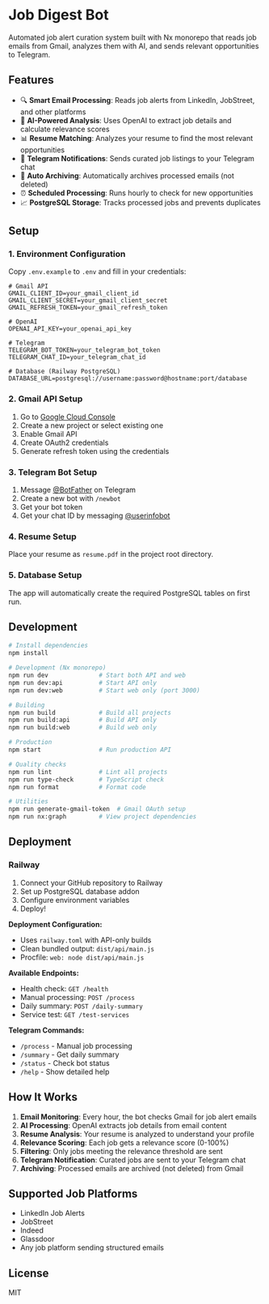 # Job Digest Bot

Automated job alert curation system built with Nx monorepo that reads job emails from Gmail, analyzes them with AI, and sends relevant opportunities to Telegram.

## Features

- 🔍 **Smart Email Processing**: Reads job alerts from LinkedIn, JobStreet, and other platforms
- 🧠 **AI-Powered Analysis**: Uses OpenAI to extract job details and calculate relevance scores
- 📊 **Resume Matching**: Analyzes your resume to find the most relevant opportunities
- 🤖 **Telegram Notifications**: Sends curated job listings to your Telegram chat
- 📁 **Auto Archiving**: Automatically archives processed emails (not deleted)
- ⏰ **Scheduled Processing**: Runs hourly to check for new opportunities
- 📈 **PostgreSQL Storage**: Tracks processed jobs and prevents duplicates

## Setup

### 1. Environment Configuration

Copy `.env.example` to `.env` and fill in your credentials:

```env
# Gmail API
GMAIL_CLIENT_ID=your_gmail_client_id
GMAIL_CLIENT_SECRET=your_gmail_client_secret
GMAIL_REFRESH_TOKEN=your_gmail_refresh_token

# OpenAI
OPENAI_API_KEY=your_openai_api_key

# Telegram
TELEGRAM_BOT_TOKEN=your_telegram_bot_token
TELEGRAM_CHAT_ID=your_telegram_chat_id

# Database (Railway PostgreSQL)
DATABASE_URL=postgresql://username:password@hostname:port/database
```

### 2. Gmail API Setup

1. Go to [Google Cloud Console](https://console.cloud.google.com/)
2. Create a new project or select existing one
3. Enable Gmail API
4. Create OAuth2 credentials
5. Generate refresh token using the credentials

### 3. Telegram Bot Setup

1. Message [@BotFather](https://t.me/BotFather) on Telegram
2. Create a new bot with `/newbot`
3. Get your bot token
4. Get your chat ID by messaging [@userinfobot](https://t.me/userinfobot)

### 4. Resume Setup

Place your resume as `resume.pdf` in the project root directory.

### 5. Database Setup

The app will automatically create the required PostgreSQL tables on first run.

## Development

```bash
# Install dependencies
npm install

# Development (Nx monorepo)
npm run dev              # Start both API and web
npm run dev:api          # Start API only
npm run dev:web          # Start web only (port 3000)

# Building
npm run build            # Build all projects
npm run build:api        # Build API only
npm run build:web        # Build web only

# Production
npm start                # Run production API

# Quality checks
npm run lint             # Lint all projects
npm run type-check       # TypeScript check
npm run format           # Format code

# Utilities
npm run generate-gmail-token  # Gmail OAuth setup
npm run nx:graph         # View project dependencies
```

## Deployment

### Railway

1. Connect your GitHub repository to Railway
2. Set up PostgreSQL database addon
3. Configure environment variables
4. Deploy!

**Deployment Configuration:**
- Uses `railway.toml` with API-only builds
- Clean bundled output: `dist/api/main.js`
- Procfile: `web: node dist/api/main.js`

**Available Endpoints:**
- Health check: `GET /health`
- Manual processing: `POST /process`
- Daily summary: `POST /daily-summary`
- Service test: `GET /test-services`

**Telegram Commands:**
- `/process` - Manual job processing
- `/summary` - Get daily summary
- `/status` - Check bot status
- `/help` - Show detailed help

## How It Works

1. **Email Monitoring**: Every hour, the bot checks Gmail for job alert emails
2. **AI Processing**: OpenAI extracts job details from email content
3. **Resume Analysis**: Your resume is analyzed to understand your profile
4. **Relevance Scoring**: Each job gets a relevance score (0-100%)
5. **Filtering**: Only jobs meeting the relevance threshold are sent
6. **Telegram Notification**: Curated jobs are sent to your Telegram chat
7. **Archiving**: Processed emails are archived (not deleted) from Gmail

## Supported Job Platforms

- LinkedIn Job Alerts
- JobStreet
- Indeed
- Glassdoor
- Any job platform sending structured emails

## License

MIT